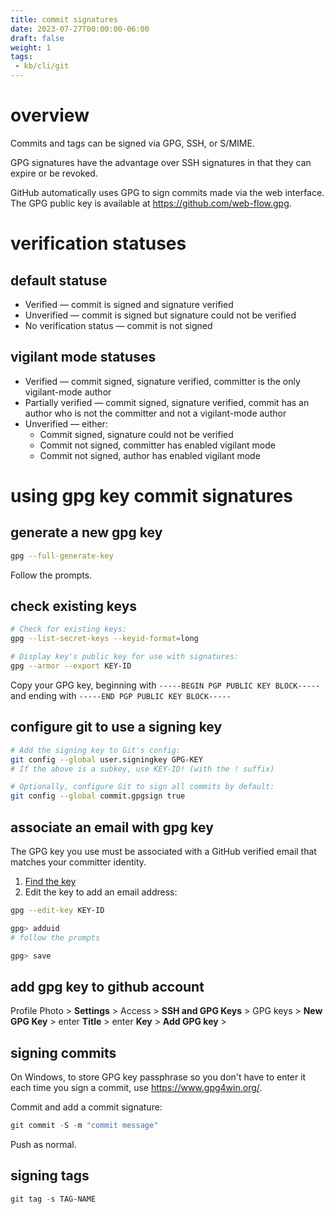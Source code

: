 ```yaml
---
title: commit signatures
date: 2023-07-27T00:00:00-06:00
draft: false
weight: 1
tags:
 - kb/cli/git
---
```


# overview
Commits and tags can be signed via GPG, SSH, or S/MIME.

GPG signatures have the advantage over SSH signatures in that they can expire or be revoked.

GitHub automatically uses GPG to sign commits made via the web interface.  The GPG public key is available at https://github.com/web-flow.gpg.

# verification statuses
## default statuse
- Verified — commit is signed and signature verified
- Unverified — commit is signed but signature could not be verified
- No verification status — commit is not signed

## vigilant mode statuses
- Verified — commit signed, signature verified, committer is the only vigilant-mode author
- Partially verified — commit signed, signature verified, commit has an author who is not the committer and not a vigilant-mode author
- Unverified — either:
  - Commit signed, signature could not be verified
  - Commit not signed, committer has enabled vigilant mode
  - Commit not signed, author has enabled vigilant mode

# using gpg key commit signatures
## generate a new gpg key
```bash
gpg --full-generate-key
```
Follow the prompts.

## check existing keys
```bash
# Check for existing keys:
gpg --list-secret-keys --keyid-format=long

# Display key's public key for use with signatures:
gpg --armor --export KEY-ID

```
Copy your GPG key, beginning with `-----BEGIN PGP PUBLIC KEY BLOCK-----` and ending with `-----END PGP PUBLIC KEY BLOCK-----` 

## configure git to use a signing key
```bash
# Add the signing key to Git's config:
git config --global user.signingkey GPG-KEY
# If the above is a subkey, use KEY-ID! (with the ! suffix)

# Optionally, configure Git to sign all commits by default:
git config --global commit.gpgsign true
```

## associate an email with gpg key
The GPG key you use must be associated with a GitHub verified email that matches your committer identity.
1. [Find the key](#check-existing-keys)
2. Edit the key to add an email address:
```bash
gpg --edit-key KEY-ID

gpg> adduid
# follow the prompts

gpg> save
```

## add gpg key to github account
Profile Photo > **Settings** > Access > **SSH and GPG Keys** > GPG keys > **New GPG Key** > enter **Title** > enter **Key** > **Add GPG key** > 

## signing commits
On Windows, to store GPG key passphrase so you don't have to enter it each time you sign a commit, use https://www.gpg4win.org/.

Commit and add a commit signature:
```powershell
git commit -S -m "commit message"
```

Push as normal.

## signing tags
```powershell
git tag -s TAG-NAME
```
